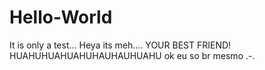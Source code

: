# Hello-World
It is only a test...
Heya its meh.... YOUR BEST FRIEND! HUAHUHUAHUAHUHAUHAUHUAHU
ok eu so br mesmo .-.
